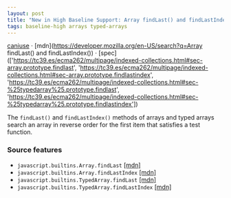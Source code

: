 ```yaml
---
layout: post
title: "New in High Baseline Support: Array findLast() and findLastIndex()"
tags: baseline-high arrays typed-arrays
---
```


[caniuse](https://caniuse.com/?search=array-findlast) · [mdn](https://developer.mozilla.org/en-US/search?q=Array findLast() and findLastIndex()) · [spec](['https://tc39.es/ecma262/multipage/indexed-collections.html#sec-array.prototype.findlast', 'https://tc39.es/ecma262/multipage/indexed-collections.html#sec-array.prototype.findlastindex', 'https://tc39.es/ecma262/multipage/indexed-collections.html#sec-%25typedarray%25.prototype.findlast', 'https://tc39.es/ecma262/multipage/indexed-collections.html#sec-%25typedarray%25.prototype.findlastindex'])

The `findLast()` and `findLastIndex()` methods of arrays and typed arrays search an array in reverse order for the first item that satisfies a test function.

### Source features

- ``javascript.builtins.Array.findLast`` [[mdn]](https://developer.mozilla.org/en-US/search?q=javascript.builtins.Array.findLast)
- ``javascript.builtins.Array.findLastIndex`` [[mdn]](https://developer.mozilla.org/en-US/search?q=javascript.builtins.Array.findLastIndex)
- ``javascript.builtins.TypedArray.findLast`` [[mdn]](https://developer.mozilla.org/en-US/search?q=javascript.builtins.TypedArray.findLast)
- ``javascript.builtins.TypedArray.findLastIndex`` [[mdn]](https://developer.mozilla.org/en-US/search?q=javascript.builtins.TypedArray.findLastIndex)

